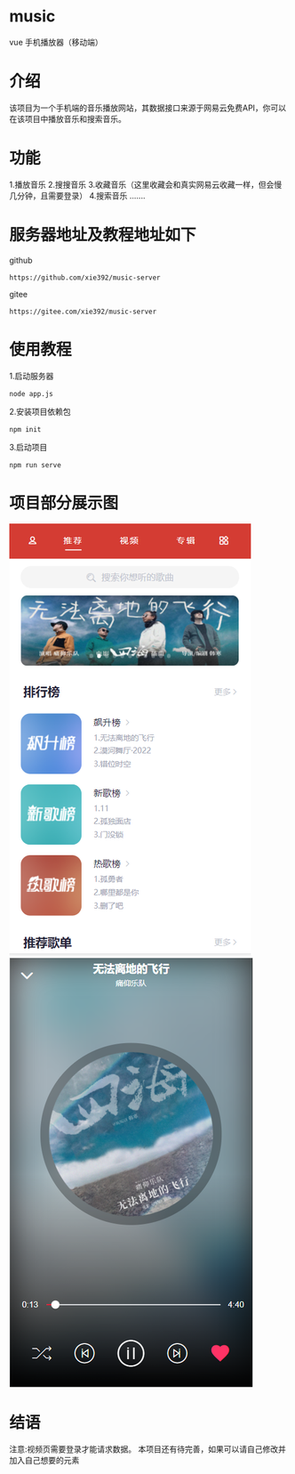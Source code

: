 # music
vue 手机播放器（移动端）

# 介绍
  该项目为一个手机端的音乐播放网站，其数据接口来源于网易云免费API，你可以在该项目中播放音乐和搜索音乐。

# 功能
1.播放音乐
2.搜搜音乐
3.收藏音乐（这里收藏会和真实网易云收藏一样，但会慢几分钟，且需要登录）
4.搜索音乐
.......

# 服务器地址及教程地址如下
github
```
https://github.com/xie392/music-server 
```
gitee
```
https://gitee.com/xie392/music-server
```

# 使用教程
1.启动服务器
```
node app.js
```
2.安装项目依赖包
```
npm init
```
3.启动项目
```
npm run serve
```

# 项目部分展示图
![Image](https://raw.githubusercontent.com/xie392/music/master/src/assets/home.png) 
![Image](https://raw.githubusercontent.com/xie392/music/master/src/assets/music.png)

# 结语
  注意:视频页需要登录才能请求数据。
  本项目还有待完善，如果可以请自己修改并加入自己想要的元素
